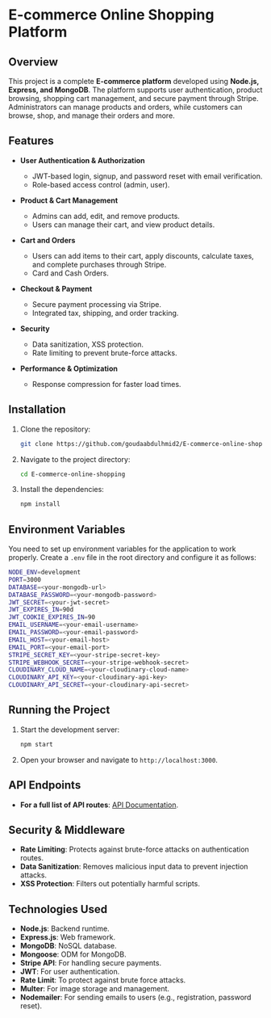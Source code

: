 # E-commerce Online Shopping Platform

## Overview

This project is a complete **E-commerce platform** developed using **Node.js, Express, and MongoDB**. The platform supports user authentication, product browsing, shopping cart management, and secure payment through Stripe. Administrators can manage products and orders, while customers can browse, shop, and manage their orders and more.

## Features

- **User Authentication & Authorization**

  - JWT-based login, signup, and password reset with email verification.
  - Role-based access control (admin, user).

- **Product & Cart Management**

  - Admins can add, edit, and remove products.
  - Users can manage their cart, and view product details.

- **Cart and Orders**

  - Users can add items to their cart, apply discounts, calculate taxes, and complete purchases through Stripe.
  - Card and Cash Orders.

- **Checkout & Payment**

  - Secure payment processing via Stripe.
  - Integrated tax, shipping, and order tracking.

- **Security**

  - Data sanitization, XSS protection.
  - Rate limiting to prevent brute-force attacks.

- **Performance & Optimization**

  - Response compression for faster load times.

## Installation

1. Clone the repository:

   ```bash
   git clone https://github.com/goudaabdulhmid2/E-commerce-online-shopping.git
   ```

2. Navigate to the project directory:

   ```bash
   cd E-commerce-online-shopping
   ```

3. Install the dependencies:
   ```bash
   npm install
   ```

## Environment Variables

You need to set up environment variables for the application to work properly. Create a `.env` file in the root directory and configure it as follows:

```bash
NODE_ENV=development
PORT=3000
DATABASE=<your-mongodb-url>
DATABASE_PASSWORD=<your-mongodb-password>
JWT_SECRET=<your-jwt-secret>
JWT_EXPIRES_IN=90d
JWT_COOKIE_EXPIRES_IN=90
EMAIL_USERNAME=<your-email-username>
EMAIL_PASSWORD=<your-email-password>
EMAIL_HOST=<your-email-host>
EMAIL_PORT=<your-email-port>
STRIPE_SECRET_KEY=<your-stripe-secret-key>
STRIPE_WEBHOOK_SECRET=<your-stripe-webhook-secret>
CLOUDINARY_CLOUD_NAME=<your-cloudinary-cloud-name>
CLOUDINARY_API_KEY=<your-cloudinary-api-key>
CLOUDINARY_API_SECRET=<your-cloudinary-api-secret>
```

## Running the Project

1. Start the development server:

   ```bash
   npm start
   ```

2. Open your browser and navigate to `http://localhost:3000`.

## API Endpoints

- **For a full list of API routes**: [API Documentation](./API_DOCUMENTATION.md).

## Security & Middleware

- **Rate Limiting**: Protects against brute-force attacks on authentication routes.
- **Data Sanitization**: Removes malicious input data to prevent injection attacks.
- **XSS Protection**: Filters out potentially harmful scripts.

## Technologies Used

- **Node.js**: Backend runtime.
- **Express.js**: Web framework.
- **MongoDB**: NoSQL database.
- **Mongoose**: ODM for MongoDB.
- **Stripe API**: For handling secure payments.
- **JWT**: For user authentication.
- **Rate Limit**: To protect against brute force attacks.
- **Multer**: For image storage and management.
- **Nodemailer**: For sending emails to users (e.g., registration, password reset).
